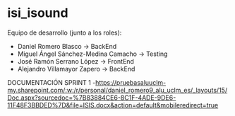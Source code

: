 # isi_isound
Equipo de desarrollo (junto a los roles):
 - Daniel Romero Blasco -> BackEnd
 - Miguel Ángel Sánchez-Medina Camacho -> Testing
 - José Ramón Serrano López -> FrontEnd
 - Alejandro Villamayor Zapero -> BackEnd

DOCUMENTACIÓN SPRINT 1
 -https://pruebasaluuclm-my.sharepoint.com/:w:/r/personal/daniel_romero9_alu_uclm_es/_layouts/15/Doc.aspx?sourcedoc=%7B83884CE6-8C1F-4ADE-9DE6-11F48F3BBDED%7D&file=ISIS.docx&action=default&mobileredirect=true
